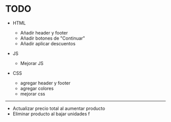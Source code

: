 # TODO

- HTML
  - Añadir header y footer
  - Añadir botones de "Continuar"
  - Añadir aplicar descuentos

- JS
  - Mejorar JS

- CSS
  - agregar header y footer
  - agregar colores
  - mejorar css

---

- Actualizar precio total al aumentar producto
- Eliminar producto al bajar unidades
f